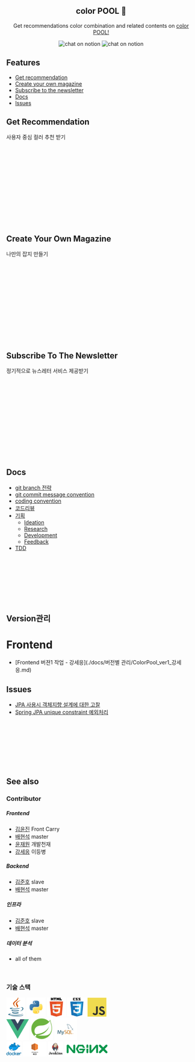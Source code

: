 <p align="center">
  <h2 align="center">color POOL 🐳</h2>
  <p align="center">Get recommendations color combination and related contents on <a href="#"> color POOL!</a></p>
</p>

<p align="center">
  <img src="https://img.shields.io/badge/chat-on%20mattermost-yellowgreen" alt="chat on notion"/> 
  <img src="https://img.shields.io/badge/chat-on%20notion-red" alt="chat on notion"/>
</p>

## Features
- [Get recommendation](#get-recommendation)
- [Create your own magazine](#create-your-own-magazine)
- [Subscribe to the newsletter](#subscribe-to-the-newsletter)
- [Docs](#docs)
- [Issues](#issues)

## Get Recommendation
사용자 중심 컬러 추천 받기

<br><br><br><br><br><br><br><br><br><br><br><br>

## Create Your Own Magazine
나만의 잡지 만들기

<br><br><br><br><br><br><br><br><br><br><br><br>

## Subscribe To The Newsletter
정기적으로 뉴스레터 서비스 제공받기

<br><br><br><br><br><br><br><br><br><br><br><br>

## Docs

- [git branch 전략](./docs/git%20branch%20전략.md)
- [git commit message convention](./docs/commit%20message%20convention.md)
- [coding convention](./docs/coding%20convention.md)
- [코드리뷰](./docs/%EC%BD%94%EB%93%9C%EB%A6%AC%EB%B7%B0.md)
- [기획](./docs/%EA%B8%B0%ED%9A%8D)
  - [Ideation](./docs/%EA%B8%B0%ED%9A%8D/1-Ideation.md)
  - [Research](./docs/%EA%B8%B0%ED%9A%8D/2-Research.md)
  - [Development](./docs/%EA%B8%B0%ED%9A%8D/3-Development.md)
  - [Feedback](./docs/%EA%B8%B0%ED%9A%8D/4-Feedback.md)
- [TDD](./docs/TDD.md)

<br><br><br><br><br><br><br>

## Version관리
# Frontend
- [Frontend 버젼1 작업 - 강세응](./docs/버전별 관리/ColorPool_ver1_강세응.md)

## Issues
- [JPA 사용시 객체지향 설계에 대한 고찰](./docs/JPA%20사용시%20객체지향설계에%20대한%20고찰.md)
- [Spring JPA unique constraint 예외처리](./docs/이슈/Spring%20JPA%20unique%20constraint%20예외처리.md)

<br><br><br><br><br><br><br>

## See also

### Contributor

##### Frontend

- [김윤진](https://github.com/YNNJN) Front Carry
- [배현석](https://github.com/beaverbae2) master
- [윤재원](https://github.com/jane399) 개발천재
- [강세응](https://github.com/seeungKang) 이등병

##### Backend

- [김준호](https://github.com/junhok82) slave
- [배현석](https://github.com/beaverbae2) master

##### 인프라
- [김준호](https://github.com/junhok82) slave
- [배현석](https://github.com/beaverbae2) master


##### 데이터 분석
- all of them

<br>

### 기술 스택

<img height="50" src="https://raw.githubusercontent.com/github/explore/80688e429a7d4ef2fca1e82350fe8e3517d3494d/topics/java/java.png"/>
<img height="50" src="https://raw.githubusercontent.com/github/explore/80688e429a7d4ef2fca1e82350fe8e3517d3494d/topics/python/python.png"/>
<img height="50" src="https://raw.githubusercontent.com/github/explore/80688e429a7d4ef2fca1e82350fe8e3517d3494d/topics/html/html.png"/>
<img height="50" src="https://raw.githubusercontent.com/github/explore/80688e429a7d4ef2fca1e82350fe8e3517d3494d/topics/css/css.png"/>
<img height="50" src="https://raw.githubusercontent.com/github/explore/80688e429a7d4ef2fca1e82350fe8e3517d3494d/topics/javascript/javascript.png"/>

<br>

<img height="60" src="https://raw.githubusercontent.com/github/explore/80688e429a7d4ef2fca1e82350fe8e3517d3494d/topics/vue/vue.png">
<img height="60" src="https://raw.githubusercontent.com/github/explore/80688e429a7d4ef2fca1e82350fe8e3517d3494d/topics/spring-boot/spring-boot.png">
<img height="60" src="https://raw.githubusercontent.com/github/explore/80688e429a7d4ef2fca1e82350fe8e3517d3494d/topics/mysql/mysql.png">

<br>

<img height="40" src="https://raw.githubusercontent.com/github/explore/80688e429a7d4ef2fca1e82350fe8e3517d3494d/topics/docker/docker.png">
<img height="40" src="./assets/ec2.png">
<img height="40" src="./assets/jenkins.png">
<img height="40" src="./assets/nginx.png">

<br>
<br><br><br>

